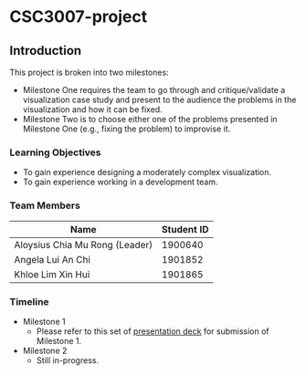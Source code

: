 # CSC3007-project

## Introduction
This project is broken into two milestones:
* Milestone One requires the team to go through and critique/validate a visualization case study and present to the audience the problems in the visualization and how it can be fixed.
* Milestone Two is to choose either one of the problems presented in Milestone One (e.g., fixing the problem) to improvise it.

### Learning Objectives
* To gain experience designing a moderately complex visualization.
* To gain experience working in a development team.

### Team Members

| Name                            | Student ID      |
|---------------------------------|-----------------|
| Aloysius Chia Mu Rong (Leader)  | 1900640         |
| Angela Lui An Chi               | 1901852         |
| Khloe Lim Xin Hui               | 1901865         |

### Timeline
* Milestone 1
  * Please refer to this set of [presentation deck](https://docs.google.com/presentation/d/1MfrH9M0evgnUsW4QM6q2Z-51f7oTXf3N1CHPAF27JfI/edit?usp=sharing) for submission of Milestone 1.
* Milestone 2
  * Still in-progress.
